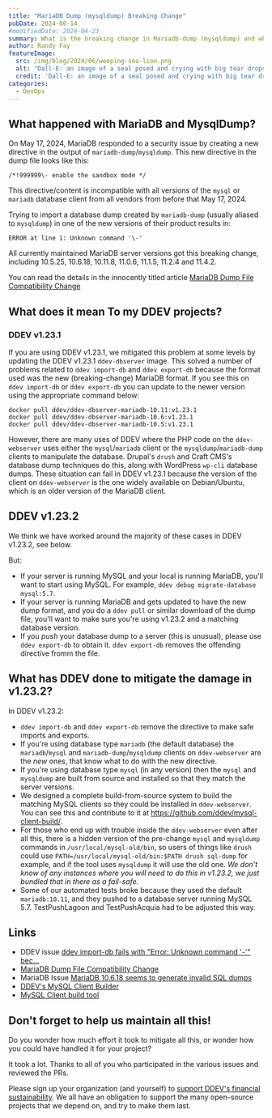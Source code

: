 ```yaml
---
title: "MariaDB Dump (mysqldump) Breaking Change"
pubDate: 2024-06-14
#modifiedDate: 2024-04-23
summary: What is the breaking change in Mariadb-dump (mysqldump) and what does it mean for my DDEV projects?
author: Randy Fay
featureImage:
  src: /img/blog/2024/06/weeping-sea-lion.png
  alt: "Dall-E: an image of a seal posed and crying with big tear drops, something like the MariaDB logo"
  credit: 'Dall-E: an image of a seal posed and crying with big tear drops, something like the MariaDB logo'
categories:
  - DevOps
---
```


## What happened with MariaDB and MysqlDump?

On May 17, 2024, MariaDB responded to a security issue by creating a new directive in the output of `mariadb-dump`/`mysqldump`. This new directive in the dump file looks like this:

`/*!999999\- enable the sandbox mode */`

This directive/content is incompatible with all versions of the `mysql` or `mariadb` database client from all vendors from before that May 17, 2024. 

Trying to import a database dump created by `mariadb-dump` (usually aliased to `mysqldump`) in one of the new versions of their product results in:

`ERROR at line 1: Unknown command '\-'`

All currently maintained MariaDB server versions got this breaking change, including 10.5.25, 10.6.18, 10.11.8, 11.0.6, 11.1.5, 11.2.4 and 11.4.2.

You can read the details in the innocently titled article [MariaDB Dump File Compatibility Change](https://mariadb.org/mariadb-dump-file-compatibility-change/)

## What does it mean To my DDEV projects?

### DDEV v1.23.1

If you are using DDEV v1.23.1, we mitigated this problem at some levels by updating the DDEV v1.23.1 `ddev-dbserver` image. This solved a number of problems related to `ddev import-db` and `ddev export-db` because the format used was the new (breaking-change) MariaDB format. If you see this on `ddev import-db` or `ddev export-db` you can update to the newer version using the appropriate command below:

```
docker pull ddev/ddev-dbserver-mariadb-10.11:v1.23.1
docker pull ddev/ddev-dbserver-mariadb-10.6:v1.23.1
docker pull ddev/ddev-dbserver-mariadb-10.5:v1.23.1
```

However, there are many uses of DDEV where the PHP code on the `ddev-webserver` uses either the `mysql`/`mariadb` client or the `mysqldump`/`mariadb-dump` clients to manipulate the database. Drupal's `drush` and Craft CMS's database dump techniques do this, along with WordPress `wp-cli` database dumps. These situation can fail in DDEV v1.23.1 because the version of the client on `ddev-webserver` is the one widely available on Debian/Ubuntu, which is an older version of the MariaDB client.

## DDEV v1.23.2

We think we have worked around the majority of these cases in DDEV v1.23.2, see below.

But:

* If your server is running MySQL and your local is running MariaDB, you'll want to start using MySQL. For example, `ddev debug migrate-database mysql:5.7`.
* If your server is running MariaDB and gets updated to have the new dump format, and you do a `ddev pull` or similar download of the dump file, you'll want to make sure you're using v1.23.2 and a matching database version.
* If you *push* your database dump to a server (this is unusual), please use `ddev export-db` to obtain it. `ddev export-db` removes the offending directive fromm the file.

## What has DDEV done to mitigate the damage in v1.23.2?

In DDEV v1.23.2:

* `ddev import-db` and `ddev export-db` remove the directive to make safe imports and exports.
* If you're using database type `mariadb` (the default database) the `mariadb`/`mysql` and `mariadb-dump`/`mysqldump` clients on `ddev-webserver` are the *new* ones, that know what to do with the new directive.
* If you're using database type `mysql` (in any version) then the `mysql` and `mysqldump` are built from source and installed so that they match the server versions.
* We designed a complete build-from-source system to build the matching MySQL clients so they could be installed in `ddev-webserver`.  You can see this and contribute to it at https://github.com/ddev/mysql-client-build/.
* For those who end up with trouble inside the `ddev-webserver` even after all this, there is a hidden version of the pre-change `mysql` and `mysqldump` commands in `/usr/local/mysql-old/bin`, so users of things like `drush` could use `PATH=/usr/local/mysql-old/bin:$PATH drush sql-dump` for example, and if the tool uses `mysqldump` it will use the old one. *We don't know of any instances where you will need to do this in v1.23.2, we just bundled that in there as a fail-safe.*
* Some of our automated tests broke because they used the default `mariadb:10.11`, and they pushed to a database server running MySQL 5.7. TestPushLagoon and TestPushAcquia had to be adjusted this way. 

## Links

* DDEV issue [ddev import-db fails with "Error: Unknown command '\-'" bec...](https://github.com/ddev/ddev/issues/6249)
* [MariaDB Dump File Compatibility Change](https://mariadb.org/mariadb-dump-file-compatibility-change/)
* MariaDB Issue [MariaDB 10.6.18 seems to generate invalid SQL dumps](https://jira.mariadb.org/browse/MDEV-34183)
* [DDEV's MySQL Client Builder](https://github.com/ddev/mysql-client-build/)
* [MySQL Client build tool](https://github.com/ddev/mysql-client-build/)

## Don't forget to help us maintain all this!

Do you wonder how much effort it took to mitigate all this, or wonder how you could have handled it for your project? 

It took a lot. Thanks to all of you who participated in the various issues and reviewed the PRs.

Please sign up your organization (and yourself) to [support DDEV's financial sustainability](https://ddev.com/support-ddev/#sponsor-development). We all have an obligation to support the many open-source projects that we depend on, and try to make them last.

